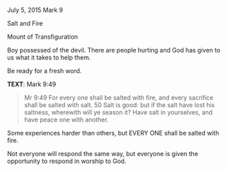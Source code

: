 July 5, 2015
Mark 9

Salt and Fire

Mount of Transfiguration

Boy possessed of the devil. There are people hurting and God has given to us what it takes to help them.

Be ready for a fresh word.

**TEXT**: Mark 9:49

> Mr 9:49 For every one shall be salted with fire, and every sacrifice shall be salted with salt. 50 Salt is good: but if the salt have lost his saltness, wherewith will ye season it? Have salt in yourselves, and have peace one with another.

Some experiences harder than others, but EVERY ONE shall be salted with fire.

Not everyone will respond the same way, but  everyone is given the opportunity to respond in worship to God.

